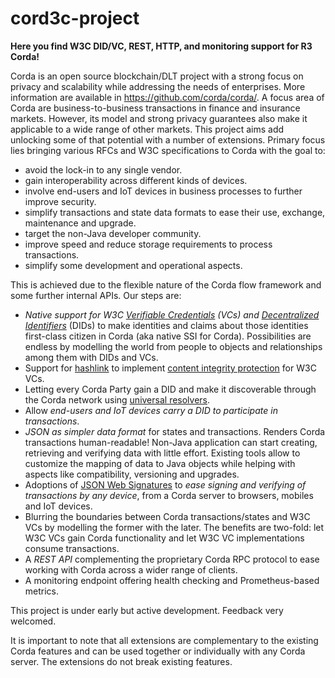 # cord3c-project

**Here you find W3C DID/VC, REST, HTTP, and monitoring support for R3 Corda!**

Corda is an open source blockchain/DLT project  with a strong focus on
privacy and scalability while addressing the needs of enterprises. More information
are available in https://github.com/corda/corda/. A focus area of Corda are business-to-business
transactions in finance and insurance markets. However, its model and strong privacy guarantees
also make it applicable to a wide range of other markets. This project aims add
unlocking some of that potential with a number of extensions. Primary focus
lies bringing various RFCs and W3C specifications to Corda with the goal to:

- avoid the lock-in to any single vendor.
- gain interoperability across different kinds of devices.
- involve end-users and IoT devices in business processes to further improve security.
- simplify transactions and state data formats to ease their use, exchange, maintenance and upgrade.
- target the non-Java developer community.
- improve speed and reduce storage requirements to process transactions.
- simplify some development and operational aspects.

This is achieved due to the flexible nature of the Corda flow framework and some further internal APIs.
Our steps are:

- *Native support for W3C [Verifiable Credentials](https://www.w3.org/TR/vc-data-model/) (VCs)
  and [Decentralized Identifiers](https://www.w3.org/TR/did-core/)* (DIDs) to make identities and claims about those identities
  first-class citizen in Corda (aka native SSI for Corda). Possibilities are endless by modelling the world
  from people to objects and relationships among them with DIDs and VCs.
- Support for [hashlink](https://tools.ietf.org/html/draft-sporny-hashlink-04) to implement
  [content integrity protection](https://www.w3.org/TR/vc-data-model/#content-integrity-protection)
  for W3C VCs.
- Letting every Corda Party gain a DID and make it discoverable through the Corda network using
  [universal resolvers](https://medium.com/decentralized-identity/a-universal-resolver-for-self-sovereign-identifiers-48e6b4a5cc3c).
- Allow *end-users and IoT devices carry a DID to participate in transactions*.
- *JSON as simpler data format* for states and transactions. Renders Corda transactions human-readable!
  Non-Java application can start creating, retrieving and verifying data with little effort.
  Existing tools allow to customize the mapping of data to Java objects while helping with aspects
  like compatibility, versioning and upgrades.
- Adoptions of [JSON Web Signatures](https://tools.ietf.org/html/rfc7515) to *ease signing and verifying of
  transactions by any device*, from a Corda server to browsers, mobiles and IoT devices.
- Blurring the boundaries between Corda transactions/states and W3C VCs by modelling the former with the later.
  The benefits are two-fold: let W3C VCs gain Corda functionality and let W3C VC implementations consume transactions.
- A *REST API* complementing the proprietary Corda RPC protocol to ease working with Corda across a wider range of clients.
- A monitoring endpoint offering  health checking and Prometheus-based metrics.

This project is under early but active development. Feedback very welcomed.

It is important to note that all extensions are complementary to the existing Corda features
and can be used together or individually with any Corda server. The extensions do not break
existing features.













